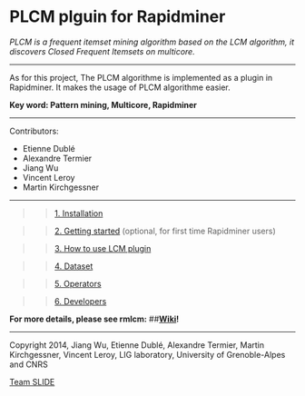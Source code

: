 PLCM plguin for Rapidminer
===========================

*PLCM is a frequent itemset mining algorithm based on the LCM algorithm, it discovers Closed Frequent Itemsets on multicore.*

***

As for this project, The PLCM algorithme is implemented as a plugin in Rapidminer. It makes the usage of PLCM algorithme easier. 

**Key word: Pattern mining, Multicore, Rapidminer**

***

Contributors:
- Etienne Dublé
- Alexandre Termier
- Jiang Wu
- Vincent Leroy
- Martin Kirchgessner

***

> > [1. Installation](https://github.com/slide-lig/rmlcm/wiki/Installation)

> > [2. Getting started](https://github.com/slide-lig/rmlcm/wiki/Getting-started) (optional, for first time Rapidminer users)

> > [3. How to use LCM plugin](https://github.com/slide-lig/rmlcm/wiki/How-to-use)

> > [4. Dataset](https://github.com/slide-lig/rmlcm/wiki/Dataset)

> > [5. Operators](https://github.com/slide-lig/rmlcm/wiki/Operators)

> > [6. Developers](https://github.com/slide-lig/rmlcm/wiki/Development)


**For more details, please see rmlcm:**
##**[Wiki](https://github.com/slide-lig/rmlcm/wiki)!**

***

Copyright 2014, Jiang Wu, Etienne Dublé, Alexandre Termier, Martin Kirchgessner, Vincent Leroy, LIG laboratory, University of Grenoble-Alpes and CNRS

[Team SLIDE](http://slide.liglab.fr/)
